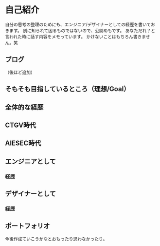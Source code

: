 # 自己紹介
自分の思考の整理のためにも、エンジニア/デザイナーとしての経歴を書いておきます。
別に知られて困るものではないので、公開めもです。
あなただれ？と言われた時に話す内容をメモっています。
かけないことはもちろん書きません。笑

## ブログ
（後ほど追加）

## そもそも目指しているところ（理想/Goal）

## 全体的な経歴

## CTGV時代

## AIESEC時代

## エンジニアとして

### 経歴

## デザイナーとして

### 経歴

## ポートフォリオ
今後作成ていこうかなとおもったり思わなかったり。
